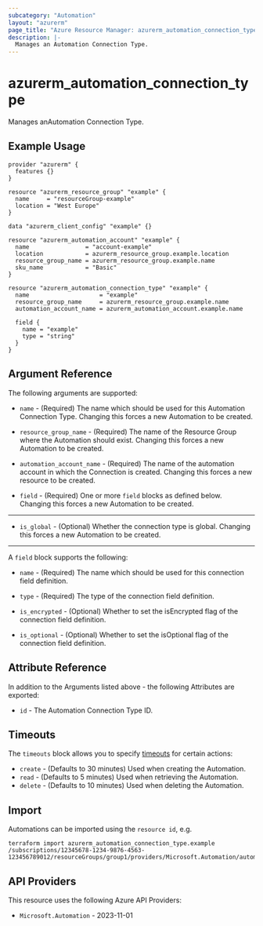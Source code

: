 ```yaml
---
subcategory: "Automation"
layout: "azurerm"
page_title: "Azure Resource Manager: azurerm_automation_connection_type"
description: |-
  Manages an Automation Connection Type.
---
```


# azurerm_automation_connection_type

Manages anAutomation Connection Type.

## Example Usage

```hcl
provider "azurerm" {
  features {}
}

resource "azurerm_resource_group" "example" {
  name     = "resourceGroup-example"
  location = "West Europe"
}

data "azurerm_client_config" "example" {}

resource "azurerm_automation_account" "example" {
  name                = "account-example"
  location            = azurerm_resource_group.example.location
  resource_group_name = azurerm_resource_group.example.name
  sku_name            = "Basic"
}

resource "azurerm_automation_connection_type" "example" {
  name                    = "example"
  resource_group_name     = azurerm_resource_group.example.name
  automation_account_name = azurerm_automation_account.example.name

  field {
    name = "example"
    type = "string"
  }
}
```

## Argument Reference

The following arguments are supported:

* `name` - (Required) The name which should be used for this Automation Connection Type. Changing this forces a new Automation to be created.

* `resource_group_name` - (Required) The name of the Resource Group where the Automation should exist. Changing this forces a new Automation to be created.

* `automation_account_name` - (Required) The name of the automation account in which the Connection is created. Changing this forces a new resource to be created.

* `field` - (Required) One or more `field` blocks as defined below. Changing this forces a new Automation to be created.

---

* `is_global` - (Optional) Whether the connection type is global. Changing this forces a new Automation to be created.

---

A `field` block supports the following:

* `name` - (Required) The name which should be used for this connection field definition.

* `type` - (Required) The type of the connection field definition.

* `is_encrypted` - (Optional) Whether to set the isEncrypted flag of the connection field definition.

* `is_optional` - (Optional) Whether to set the isOptional flag of the connection field definition.

## Attribute Reference

In addition to the Arguments listed above - the following Attributes are exported:

* `id` - The Automation Connection Type ID.

## Timeouts

The `timeouts` block allows you to specify [timeouts](https://developer.hashicorp.com/terraform/language/resources/configure#define-operation-timeouts) for certain actions:

* `create` - (Defaults to 30 minutes) Used when creating the Automation.
* `read` - (Defaults to 5 minutes) Used when retrieving the Automation.
* `delete` - (Defaults to 10 minutes) Used when deleting the Automation.

## Import

Automations can be imported using the `resource id`, e.g.

```shell
terraform import azurerm_automation_connection_type.example /subscriptions/12345678-1234-9876-4563-123456789012/resourceGroups/group1/providers/Microsoft.Automation/automationAccounts/account1/connectionTypes/type1
```

## API Providers
<!-- This section is generated, changes will be overwritten -->
This resource uses the following Azure API Providers:

* `Microsoft.Automation` - 2023-11-01
